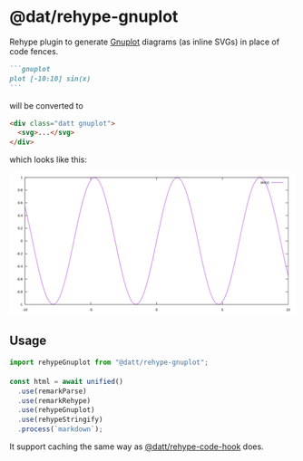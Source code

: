 # @dat/rehype-gnuplot

Rehype plugin to generate [Gnuplot](https://gnuplot.sourceforge.net/) diagrams (as inline SVGs) in place of code fences.

````md
```gnuplot
plot [-10:10] sin(x)
```
````

will be converted to

```html
<div class="datt gnuplot">
  <svg>...</svg>
</div>
```

which looks like this:

![example of how generated graph looks](./example.svg)

## Usage

```js
import rehypeGnuplot from "@datt/rehype-gnuplot";

const html = await unified()
  .use(remarkParse)
  .use(remarkRehype)
  .use(rehypeGnuplot)
  .use(rehypeStringify)
  .process(`markdown`);
```

It support caching the same way as [@datt/rehype-code-hook](/packages/rehype-code-hook/) does.

